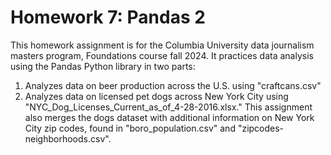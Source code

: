 # Homework 7: Pandas 2
 
This homework assignment is for the Columbia University data journalism masters program, Foundations course fall 2024. It practices data analysis using the Pandas Python library in two parts: 
1. Analyzes data on beer production across the U.S. using "craftcans.csv"
2. Analyzes data on licensed pet dogs across New York City using "NYC_Dog_Licenses_Current_as_of_4-28-2016.xlsx." This assignment also merges the dogs dataset with additional information on New York City zip codes, found in "boro_population.csv" and "zipcodes-neighborhoods.csv".
